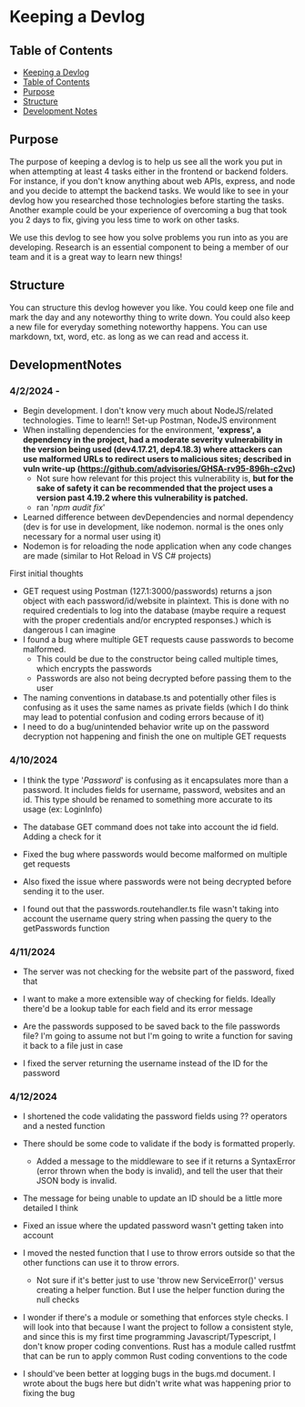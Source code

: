 
# Keeping a Devlog

  

## Table of Contents

  

- [Keeping a Devlog](#keeping-a-devlog)
- [Table of Contents](#table-of-contents)
- [Purpose](#purpose)
- [Structure](#structure)
- [Development Notes](#DevelopmentNotes)

## Purpose
The purpose of keeping a devlog is to help us see all the work you put in when attempting at least 4 tasks either in the frontend or backend folders. For instance, if you don't know anything about web APIs, express, and node and you decide to attempt the backend tasks. We would like to see in your devlog how you researched those technologies before starting the tasks. Another example could be your experience of overcoming a bug that took you 2 days to fix, giving you less time to work on other tasks.

We use this devlog to see how you solve problems you run into as you are developing. Research is an essential component to being a member of our team and it is a great way to learn new things!

## Structure
You can structure this devlog however you like. You could keep one file and mark the day and any noteworthy thing to write down. You could also keep a new file for everyday something noteworthy happens. You can use markdown, txt, word, etc. as long as we can read and access it.

## DevelopmentNotes
### 4/2/2024 -
- Begin development. I don't know very much about NodeJS/related technologies. Time to learn!! Set-up Postman, NodeJS environment
- When installing dependencies for the environment, **'express', a dependency in the project, had a moderate severity vulnerability in the version being used (dev4.17.21, dep4.18.3) where attackers can use malformed URLs to redirect users to malicious sites; described in vuln write-up (https://github.com/advisories/GHSA-rv95-896h-c2vc)**
	- Not sure how relevant for this project this vulnerability is, **but for the sake of safety it can be recommended that the project uses a version past 4.19.2 where this vulnerability is patched.**
	- ran '*npm audit fix*'
- Learned difference between devDependencies and normal dependency (dev is for use in development, like nodemon. normal is the ones only necessary for a normal user using it)
- Nodemon is for reloading the node application when any code changes are made (similar to Hot Reload in VS C# projects)

First initial thoughts
- GET request using Postman (127.1:3000/passwords) returns a json object with each password/id/website in plaintext. This is done with no required credentials to log into the database (maybe require a request with the proper credentials and/or encrypted responses.) which is dangerous I can imagine
- I found a bug where multiple GET requests cause passwords to become malformed.
	- This could be due to the constructor being called multiple times, which encrypts the passwords
	- Passwords are also not being decrypted before passing them to the user
- The naming conventions in database.ts and potentially other files is confusing as it uses the same names as private fields (which I do think may lead to potential confusion and coding errors because of it)
- I need to do a bug/unintended behavior write up on the password decryption not happening and finish the one on multiple GET requests

### 4/10/2024

- I think the type '*Password*' is confusing as it encapsulates more than a password. It includes fields for username, password, websites and an id. This type should be renamed to something more accurate to its usage (ex: LoginInfo)

- The database GET command does not take into account the id field. Adding a check for it

- Fixed the bug where passwords would become malformed on multiple get requests

- Also fixed the issue where passwords were not being decrypted before sending it to the user.

- I found out that the passwords.routehandler.ts file wasn't taking into account the username query string when passing the query to the getPasswords function

### 4/11/2024

- The server was not checking for the website part of the password, fixed that

- I want to make a more extensible way of checking for fields. Ideally there'd be a lookup table for each field and its error message

- Are the passwords supposed to be saved back to the file passwords file? I'm going to assume not but I'm going to write a function for saving it back to a file just in case

- I fixed the server returning the username instead of the ID for the password

### 4/12/2024
- I shortened the code validating the password fields using ?? operators and a nested function
- There should be some code to validate if the body is formatted properly.
	- Added a message to the middleware to see if it returns a SyntaxError (error thrown when the body is invalid), and tell the user that their JSON body is invalid.

- The message for being unable to update an ID should be a little more detailed I think
- Fixed an issue where the updated password wasn't getting taken into account
- I moved the nested function that I use to throw errors outside so that the other functions can use it to throw errors.
	- Not sure if it's better just to use 'throw new ServiceError()' versus creating a helper function. But I use the helper function during the null checks
- I wonder if there's a module or something that enforces style checks. I will look into that because I want the project to follow a consistent style, and since this is my first time programming Javascript/Typescript, I don't know proper coding conventions. Rust has a module called rustfmt that can be run to apply common Rust coding conventions to the code
- I should've been better at logging bugs in the bugs.md document. I wrote about the bugs here but didn't write what was happening prior to fixing the bug